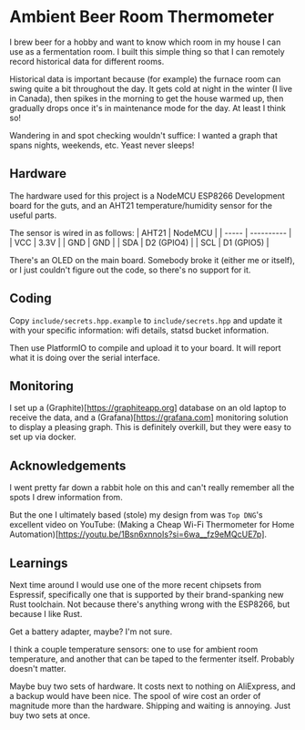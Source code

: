 # Ambient Beer Room Thermometer

I brew beer for a hobby and want to know which room in my house I can use as a
fermentation room. I built this simple thing so that I can remotely record
historical data for different rooms.

Historical data is important because (for example) the furnace room can swing
quite a bit throughout the day. It gets cold at night in the winter (I live in
Canada), then spikes in the morning to get the house warmed up, then gradually
drops once it's in maintenance mode for the day. At least I think so!

Wandering in and spot checking wouldn't suffice: I wanted a graph that spans
nights, weekends, etc. Yeast never sleeps!

## Hardware

The hardware used for this project is a NodeMCU ESP8266 Development board for
the guts, and an AHT21 temperature/humidity sensor for the useful parts.

The sensor is wired in as follows:
| AHT21 | NodeMCU    |
| ----- | ---------- |
| VCC   | 3.3V       |
| GND   | GND        |
| SDA   | D2 (GPIO4) |
| SCL   | D1 (GPIO5) |

There's an OLED on the main board. Somebody broke it (either me or itself), or
I just couldn't figure out the code, so there's no support for it.

## Coding

Copy `include/secrets.hpp.example` to `include/secrets.hpp` and update it with
your specific information: wifi details, statsd bucket information.

Then use PlatformIO to compile and upload it to your board. It will report what
it is doing over the serial interface.

## Monitoring

I set up a (Graphite)[https://graphiteapp.org] database on an old laptop to
receive the data, and a (Grafana)[https://grafana.com] monitoring solution to
display a pleasing graph. This is definitely overkill, but they were easy to
set up via docker.

## Acknowledgements

I went pretty far down a rabbit hole on this and can't really remember all the
spots I drew information from.

But the one I ultimately based (stole) my design from was `Top DNG`'s excellent
video on YouTube: (Making a Cheap Wi-Fi Thermometer for Home Automation)[https://youtu.be/1Bsn6xnnoIs?si=6wa__fz9eMQcUE7p].

## Learnings

Next time around I would use one of the more recent chipsets from Espressif,
specifically one that is supported by their brand-spanking new Rust toolchain.
Not because there's anything wrong with the ESP8266, but because I like Rust.

Get a battery adapter, maybe? I'm not sure.

I think a couple temperature sensors: one to use for ambient room temperature,
and another that can be taped to the fermenter itself. Probably doesn't matter.

Maybe buy two sets of hardware. It costs next to nothing on AliExpress, and a
backup would have been nice. The spool of wire cost an order of magnitude more
than the hardware. Shipping and waiting is annoying. Just buy two sets at once.
